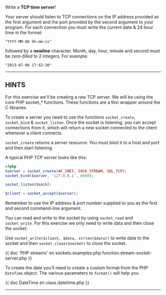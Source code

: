 Write a **TCP time server**!

Your server should listen to TCP connections on the IP address provided as the first argument and the port provided by the second argument to your program. For each connection you must write the current date & 24 hour time in the format:

```
"YYYY-MM-DD hh:mm:ss"
```

followed by a **newline** character. Month, day, hour, minute and second must be *zero-filled* to 2 integers. For example:

```
"2013-07-06 17:42:30"
```

----------------------------------------------------------------------
## HINTS

For this exercise we'll be creating a raw TCP server. We will be using the core PHP socket_* functions. These functions are a thin wrapper around the C libraries.

To create a server you need to use the functions `socket_create`, `socket_bind` & `socket_listen`. Once the socket is 
listening, you can accept connections from it, which will return a new socket connected to the client whenever a client
connects.

`socket_create` returns a server resource. You must bind it to a host and port and then start listening.

A typical PHP TCP server looks like this:

```php
<?php
$server = socket_create(AF_INET, SOCK_STREAM, SOL_TCP);
socket_bind($server, '127.0.0.1', 8000);

socket_listen($sock);

$client = socket_accept($server);
```

Remember to use the IP address & port number supplied to you as the first and second command-line argument.

You can read and write to the socket by using `socket_read` and `socket_write`.  For this exercise we only need to write data and then close the socket.

Use `socket_write($client, $data, strlen($data))` to write data to the socket and then `socket_close($socket)` to close the socket.

{{ doc 'PHP streams' en sockets.examples.php function.stream-socket-server.php }}

To create the date you'll need to create a custom format from the PHP `DateTime` object. The various parameters to `format()` will 
help you. 

{{ doc DateTime en class.datetime.php }}

----------------------------------------------------------------------
